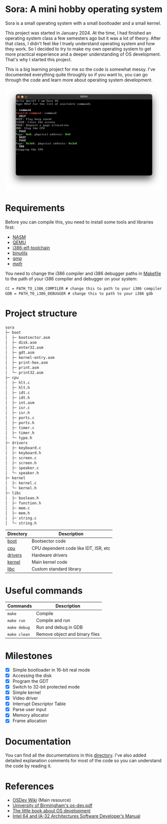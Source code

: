 # Sora: A mini hobby operating system

Sora is a small operating system with a small bootloader and a small kernel.

This project was started in January 2024. At the time, I had finished an operating system class a few semesters ago but it was a lot of theory. After that class, I didn't feel like I truely understand operating system and how they work. So I decided to try to make my own operating system to get more practical experience and a deeper understanding of OS development. That's why I started this project.

This is a big learning project for me so the code is somewhat messy. I've documented everything quite throughly so if you want to, you can go through the code and learn more about operating system development.

![qemu emulation](img/sora-qemu.png)

# Requirements

Before you can compile this, you need to install some tools and libraries first:

- [NASM](https://www.nasm.us/)
- [QEMU](https://www.qemu.org/)
- [i386-elf-toolchain](https://github.com/nativeos/i386-elf-toolchain/releases)
- [binutils](https://www.gnu.org/software/binutils/)
- [gmp](https://gmplib.org/)
- [mpfr](https://www.mpfr.org/)

You need to change the i386 compiler and i386 debugger paths in [Makefile](Makefile) to the path of your i386 compiler and debugger on your system:
```
CC = PATH_TO_i386_COMPILER # change this to path to your i386 compiler
GDB = PATH_TO_i386_DEBUGGER # change this to path to your i386 gdb
```

# Project structure

```
sora
├─ boot
│  ├─ bootsector.asm
│  ├─ disk.asm
│  ├─ enter32.asm
│  ├─ gdt.asm
│  ├─ kernel-entry.asm
│  ├─ print-hex.asm
│  ├─ print.asm
│  └─ print32.asm
├─ cpu
│  ├─ hlt.c
│  ├─ hlt.h
│  ├─ idt.c
│  ├─ idt.h
│  ├─ int.asm
│  ├─ isr.c
│  ├─ isr.h
│  ├─ ports.c
│  ├─ ports.h
│  ├─ timer.c
│  ├─ timer.h
│  └─ type.h
├─ drivers
│  ├─ keyboard.c
│  ├─ keyboard.h
│  ├─ screen.c
│  ├─ screen.h
│  ├─ speaker.c
│  └─ speaker.h
├─ kernel
│  ├─ kernel.c
│  └─ kernel.h
├─ libc
│  ├─ boolean.h
│  ├─ function.h
│  ├─ mem.c
│  ├─ mem.h
│  ├─ string.c
│  └─ string.h
```

| Directory | Description |
| --- | --- |
| [boot](boot) | Bootsector code |
| [cpu](cpu) | CPU dependent code like IDT, ISR, etc |
| [drivers](drivers) | Hardware drivers |
| [kernel](kernel) | Main kernel code |
| [libc](libc) | Custom standard library |

# Useful commands

| Commands | Description |
| --- | --- |
| `make` | Compile |
| `make run` | Compile and run|
| `make debug` | Run and debug in GDB |
| `make clean` | Remove object and binary files |

# Milestones

- [x] Simple bootloader in 16-bit real mode
- [x] Accessing the disk
- [x] Program the GDT
- [x] Switch to 32-bit protected mode
- [x] Simple kernel
- [x] Video driver
- [x] Interrupt Descriptor Table
- [x] Parse user input
- [x] Memory allocator
- [x] Frame allocation

# Documentation

You can find all the documentations in this [directory](docs). I've also added detailed explanation comments for most of the code so you can understand the code by reading it.

# References

- [OSDev Wiki](https://wiki.osdev.org/Main_Page) (Main resource)
- [University of Birmingham's os-dev.pdf](https://www.cs.bham.ac.uk/~exr/lectures/opsys/10_11/lectures/os-dev.pdf)
- [The little book about OS development](https://littleosbook.github.io/)
- [Intel 64 and IA-32 Architectures Software Developer’s Manual](https://www.intel.com/content/www/us/en/developer/articles/technical/intel-sdm.html)

